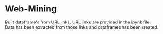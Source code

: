 # Web-Mining
Built dataframe's from URL links.
URL links are provided in the ipynb file.
Data has been extracted from those links and dataframes has been created.
